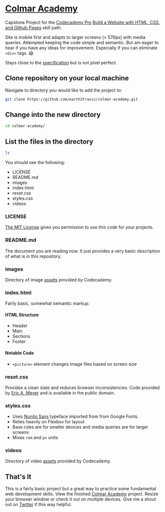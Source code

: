 # [Colmar Academy](https://earth2travis.github.io/colmar-academy)

Capstone Project for the [Codecademy Pro](http://ssqt.co/mQfd5Cb) [Build a Website with HTML, CSS, and Github Pages](https://www.codecademy.com/learn/paths/learn-how-to-build-websites) skill path.

Site is mobile first and adapts to larger screens (> 576px) with media queries. Attempted keeping the code simple and semantic. But am eager to hear if you have any ideas for improvement. Especially if you can eliminate `<div>` tags. 😱

Stays close to the [specification](https://s3.amazonaws.com/codecademy-content/courses/freelance-1/capstone-2/colmar-academy-spec.png) but is not pixel perfect.

## Clone repository on your local machine

Navigate to directory you would like to add the project to:

```sh
git clone https://github.com/earth2travis/colmar-academy.git
```

## Change into the new directory

```sh
cd colmar-academy/
```

## List the files in the directory

```sh
ls
```

You should see the following:

- LICENSE
- README.md
- images
- index.html
- reset.css
- styles.css
- videos

### LICENSE

[The MIT License](https://opensource.org/licenses/MIT) gives you permission to use this code for your projects.

### README.md

The document you are reading now. It just provides a very basic description of what is in this repository.

### images

Directory of image [assets](https://s3.amazonaws.com/codecademy-content/courses/freelance-1/capstone-2/capstone_colmar_assets.zip) provided by Codecademy.

### index.html

Fairly basic, somewhat semantic markup.

#### HTML Structure

- Header
- Main
- Sections
- Footer

#### Notable Code

- `<picture>` element changes image files based on screen size

### reset.css

Provides a clean slate and reduces browser inconsistencies. Code provided by [Eric A. Meyer](https://meyerweb.com/eric/tools/css/reset/) and is available in the public domain.

### styles.css

- Uses [Nunito Sans](https://fonts.google.com/specimen/Nunito+Sans?query=nunito+sans) typeface imported from from Google Fonts.
- Relies heavily on Flexbox for layout
- Base rules are for smaller devices and media queries are for larger screens
- Mixes `rem` and `px` units

### videos

Directory of video [assets](https://s3.amazonaws.com/codecademy-content/courses/freelance-1/capstone-2/capstone_colmar_assets.zip) provided by Codecademy.

## That's It

This is a fairly basic project but a great way to practice some fundamental web development skills. View the finished [Colmar Academy](https://earth2travis.github.io/colmar-academy) project. Resize your browser window or check it out on multiple devices. Give me a shout out on [Twitter](https://twitter.com/earth2travis) if this way helpful.
